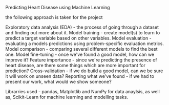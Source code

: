 Predicting Heart Disease using Machine Learning


the following approach is taken for the project

Exploratory data analysis (EDA) - the process of going through a dataset and finding out more about it.
Model training - create model(s) to learn to predict a target variable based on other variables.
Model evaluation - evaluating a models predictions using problem-specific evaluation metrics.
Model comparison - comparing several different models to find the best one.
Model fine-tuning - once we've found a good model, how can we improve it?
Feature importance - since we're predicting the presence of heart disease, are there some things which are more important for prediction?
Cross-validation - if we do build a good model, can we be sure it will work on unseen data?
Reporting what we've found - if we had to present our work, what would we show someone?


Librarries used - pandas, Matplotlib and NumPy for data anaylsis, as well as, Scikit-Learn for machine learning and modelling tasks.
